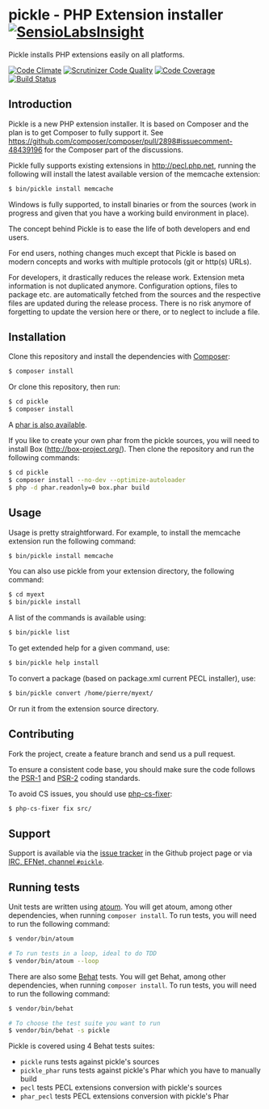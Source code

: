 pickle - PHP Extension installer [![SensioLabsInsight](https://insight.sensiolabs.com/projects/7e153d04-79be-47e6-b2ee-60cdc2665dd5/small.png)](https://insight.sensiolabs.com/projects/7e153d04-79be-47e6-b2ee-60cdc2665dd5)
================================

Pickle installs PHP extensions easily on all platforms.

[![Code Climate](https://codeclimate.com/github/FriendsOfPHP/pickle.svg)](https://codeclimate.com/github/FriendsOfPHP/pickle)
[![Scrutinizer Code Quality](https://scrutinizer-ci.com/g/FriendsOfPHP/pickle/badges/quality-score.png?b=master)](https://scrutinizer-ci.com/g/FriendsOfPHP/pickle/?branch=master)
[![Code Coverage](https://scrutinizer-ci.com/g/FriendsOfPHP/pickle/badges/coverage.png?b=master)](https://scrutinizer-ci.com/g/FriendsOfPHP/pickle/?branch=master)
[![Build Status](https://travis-ci.org/FriendsOfPHP/pickle.svg?branch=master)](https://travis-ci.org/FriendsOfPHP/pickle)


Introduction
------------

Pickle is a new PHP extension installer. It is based on Composer and the plan is to get Composer to fully support it. See https://github.com/composer/composer/pull/2898#issuecomment-48439196 for the Composer part of the discussions.

Pickle fully supports existing extensions in http://pecl.php.net, running the following will install the latest available version of the memcache extension:

```sh
$ bin/pickle install memcache
```

Windows is fully supported, to install binaries or from the sources (work in progress and given that you have a working build environment in place).

The concept behind Pickle is to ease the life of both developers and end users.

For end users, nothing changes much except that Pickle is based on modern concepts and works with multiple protocols (git or http(s) URLs).

For developers, it drastically reduces the release work. Extension meta information is not duplicated anymore. Configuration options, files to package etc. are automatically fetched from the sources and the respective files are updated during the release process. There is no risk anymore of forgetting to update the version here or there, or to neglect to include a file.

Installation
------------

Clone this repository and install the dependencies with
[Composer](http://getcomposer.org/):

```sh
$ composer install
```

Or clone this repository, then run:

```sh
$ cd pickle
$ composer install
```

A [phar is also available](https://github.com/FriendsOfPHP/pickle/releases/download/v0.2.0/pickle.phar).

If you like to create your own phar from the pickle sources, you will need to install Box (http://box-project.org/). Then clone the repository and run the following commands:

```sh
$ cd pickle
$ composer install --no-dev --optimize-autoloader
$ php -d phar.readonly=0 box.phar build
```

Usage
-----

Usage is pretty straightforward. For example, to install the memcache extension run the following command:

```sh
$ bin/pickle install memcache
```

You can also use pickle from your extension directory, the following command:

```sh
$ cd myext
$ bin/pickle install
```

A list of the commands is available using:

```sh
$ bin/pickle list
```

To get extended help for a given command, use:

```sh
$ bin/pickle help install
```

To convert a package (based on package.xml current PECL installer), use:

```sh
$ bin/pickle convert /home/pierre/myext/
```

Or run it from the extension source directory.

Contributing
------------

Fork the project, create a feature branch and send us a pull request.

To ensure a consistent code base, you should make sure the code follows
the [PSR-1](http://www.php-fig.org/psr/psr-1/) and
[PSR-2](http://www.php-fig.org/psr/psr-2/) coding standards.

To avoid CS issues, you should use [php-cs-fixer](http://cs.sensiolabs.org/):

```sh
$ php-cs-fixer fix src/
```

Support
-------

Support is available via the [issue
tracker](https://github.com/FriendsOfPHP/pickle/issues) in the Github project page
or via [IRC, EFNet, channel `#pickle`](http://chat.efnet.org/).

Running tests
-------------

Unit tests are written using [atoum](https://github.com/atoum/atoum).
You will get atoum, among other dependencies, when running `composer install`.
To run tests, you will need to run the following command:

```sh
$ vendor/bin/atoum

# To run tests in a loop, ideal to do TDD
$ vendor/bin/atoum --loop
```

There are also some [Behat](https://github.com/behat/behat) tests.
You will get Behat, among other dependencies, when running `composer install`.
To run tests, you will need to run the following command:

```sh
$ vendor/bin/behat

# To choose the test suite you want to run
$ vendor/bin/behat -s pickle
```

Pickle is covered using 4 Behat tests suites:

* `pickle` runs tests against pickle's sources
* `pickle_phar` runs tests against pickle's Phar which you have to manually
  build
* `pecl` tests PECL extensions conversion with pickle's sources
* `phar_pecl` tests PECL extensions conversion with pickle's Phar
